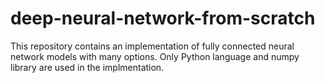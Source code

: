 # deep-neural-network-from-scratch
This repository contains an implementation of fully connected neural network models with many options.
Only Python language and numpy library are used in the implmentation. 

